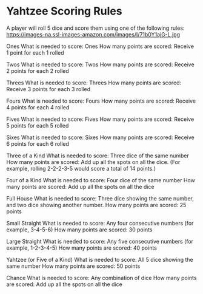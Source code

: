 # Yahtzee Scoring Rules

A player will roll 5 dice and score them using one of the following rules:
https://images-na.ssl-images-amazon.com/images/I/71b0Y1ajG-L.jpg

Ones
What is needed to score: Ones
How many points are scored: Receive 1 point for each 1 rolled

Twos
What is needed to score: Twos
How many points are scored: Receive 2 points for each 2 rolled

Threes
What is needed to score: Threes
How many points are scored: Receive 3 points for each 3 rolled

Fours
What is needed to score: Fours
How many points are scored: Receive 4 points for each 4 rolled

Fives
What is needed to score: Fives
How many points are scored: Receive 5 points for each 5 rolled

Sixes
What is needed to score: Sixes
How many points are scored: Receive 6 points for each 6 rolled

Three of a Kind
What is needed to score: Three dice of the same number
How many points are scored: Add up all the spots on all the dice. (For example, rolling 2-2-2-3-5 would score a total of 14 points.)

Four of a Kind
What is needed to score: Four dice of the same number
How many points are scored: Add up all the spots on all the dice

Full House
What is needed to score: Three dice showing the same number, and two dice showing another number.
How many points are scored: 25 points

Small Straight
What is needed to score: Any four consecutive numbers (for example, 3-4-5-6)
How many points are scored: 30 points

Large Straight
What is needed to score: Any five consecutive numbers (for example, 1-2-3-4-5)
How many points are scored: 40 points

Yahtzee (or Five of a Kind)
What is needed to score: All 5 dice showing the same number
How many points are scored: 50 points

Chance
What is needed to score: Any combination of dice
How many points are scored: Add up all the spots on all the dice